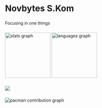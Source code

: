 <h1 align="left">Novbytes S.Kom</h1>

###

<p align="left">Focusing in one things</p>

###

<div align="left">
  <img src="https://github-readme-stats.vercel.app/api?username=novbytes&hide_title=false&hide_rank=false&show_icons=true&include_all_commits=true&count_private=true&disable_animations=false&theme=dracula&locale=en&hide_border=false&order=1" height="150" alt="stats graph"  />
  <img src="https://github-readme-stats.vercel.app/api/top-langs?username=novbytes&locale=en&hide_title=false&layout=compact&card_width=320&langs_count=5&theme=dracula&hide_border=false&order=2" height="150" alt="languages graph"  />
</div>

###

<div align="left">
  <img src="https://profile-counter.glitch.me/novbytes/count.svg?"  />
</div>

###

<picture>
  <source media="(prefers-color-scheme: dark)" srcset="https://raw.githubusercontent.com/novbytes/novbytes/output/pacman-contribution-graph-dark.svg">
  <source media="(prefers-color-scheme: light)" srcset="https://raw.githubusercontent.com/novbytes/novbytes/output/pacman-contribution-graph.svg">
  <img alt="pacman contribution graph" src="https://raw.githubusercontent.com/novbytes/novbytes/output/pacman-contribution-graph.svg">
</picture>

###
